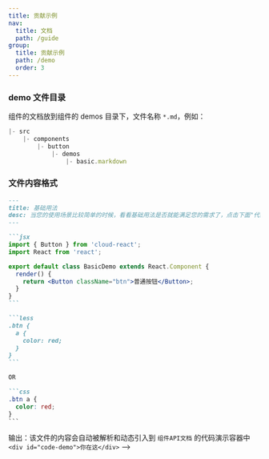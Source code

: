 ```yaml
---
title: 贡献示例
nav:
  title: 文档
  path: /guide
group:
  title: 贡献示例
  path: /demo
  order: 3
---
```


### demo 文件目录

组件的文档放到组件的 demos 目录下，文件名称 `*.md`，例如：

```javascript
|- src
	|- components
		|- button
			|- demos
				|- basic.markdown
```

### 文件内容格式

````markdown
---
title: 基础用法
desc: 当您的使用场景比较简单的时候，看看基础用法是否就能满足您的需求了，点击下面"代码"按钮查看代码例子
---

```jsx
import { Button } from 'cloud-react';
import React from 'react';

export default class BasicDemo extends React.Component {
  render() {
    return <Button className="btn">普通按钮</Button>;
  }
}
```

```less
.btn {
  a {
    color: red;
  }
}
```

OR

```css
.btn a {
  color: red;
}
```
````

输出：该文件的内容会自动被解析和动态引入到 `组件API文档` 的代码演示容器中 `<div id="code-demo">你在这</div>` -->
